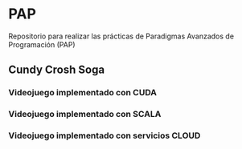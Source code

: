 # PAP
Repositorio para realizar las prácticas de Paradigmas Avanzados de Programación (PAP)

## Cundy Crosh Soga

### Videojuego implementado con CUDA

### Videojuego implementado con SCALA

### Videojuego implementado con servicios CLOUD
